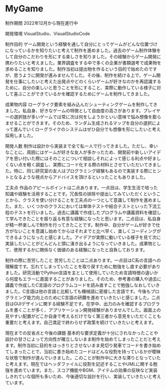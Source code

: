 # MyGame
制作期間
2022年12月から現在進行中

開発環境
VisualStudio、VisualStudioCode

制作目的
ゲーム開発という経験を通して自分にとってゲームがどんな位置づけになっているかを知りたいと考えて制作を進めました。過去のゲーム制作体験をして自分のこだわりを形にする楽しさを知りました。その経験からゲーム開発に携わりたいと考えました。業界調査をする中で多くの企業が書類選考で成果物を求めることを知りました。制作当初は提出物を作るという目的で始めたのですが、思うように開発が進みませんでした。その後、制作を続ける上で、ゲーム開発を仕事にしたいと考えた出発点やどのくらいゲームが好きなのかを再認識するために、自分の楽しいと思うことを形にすること、実際に動作している様子に対して喜ぶことができているかを確認するためにゲームを制作してきました。

成果物内容
ローグライク要素を組み込んだシューティングゲームを制作してきました。私自身、好きなゲームの特徴として自由度の高さがあります。プレイヤーの選択肢が多いゲームでは常に次は何をしようかといい意味で悩み想像を膨らませることができます。そのため、ランダム生成されるマップを自分の選択によって進んでいくローグライクのシステムはぜひ自分でも想像を形にしたいと考え採用しました。

開発人数
制作は設計から実装まで全て私一人で行ってきました。ただし、幸いなことに、周囲にはゲームが好きな友人が多かったため、開発前や新しいアイデアを思い付いた際にはそのことについて相談しそれによって感じる利点や好ましくない点を軽く調査し、実際にコード化する際の材料とさせていただいてきました。特に、同じ研究室の友人はプログラミング経験もあるので実装する際にヒントとなるような視点からアドバイスを頂けるといったこともありました。

工夫点
作品のアピールポイントは二点あります。一点目は、学生生活で培った知識や経験を活用することです。冗長性の排除や提出してみていただくということから、クラスを使い分けることを工夫点の一つとして意識して制作を進めました。また、いくつかのクラスにおいては単体テストや結合テストといった下流工程のテストを行いました。過去に講義で作成したプログラムや講義資料を確認して学んできたことを振り返る有意な経験になったと思います。二点目は、私自身が精一杯楽しんで制作を行ってきたことです。制作中、自分がゲームが好きで仕方がないことを意識し始めてからはそれまでと比べ早く、楽しくコーディングができるようになったと感じました。アイデアが実際に動いている様子を見て次に実装したいことがどんどんと頭に湧き出るようになっていきました。成果物として、使用するかに関係なく価値のある経験になったと自負しております。

制作の際に苦労したこと
苦労したことは二点あります。一点目はC系の言語への理解度です。忘れてしまっていたことを取り戻すために勉強をし直す必要がありました。研究活動でPython言語を主として使用していたため言語特徴の違いから何度もエラーに直面することがありました。そのため、参考書の購入や過去に講義で作成したC言語のプログラムコードを読み直すことで勉強しなおしていきました。C言語は他の言語と比較しても機械語に密接した言語です。今後もプログラミング能力向上のためにC言語の研鑽を進めていきたいと感じました。二点目はGUIデザインに関する経験不足です。在学中、出力のみを確認するプログラムを書くことが多く、アプリケーション開発経験がありませんでした。画面上の見やすい配置がどこか自身で考えるだけでなく第三者から意見をいただくことも重要だと考えます。自己満足で終わらせず政策を続けていきたいと考えます。

現在までの反省点と今後の課題
基本的な要求定義が十分にされなかったことや設計の甘さによって方向性が確立しないまま制作を始めてしまったことだと考えます。制作当初に目的をはっきりとさせないまま見切り発車でコードを書き始めてしまったことで、当初に書き始めたコードはどんな役割を持っているかが曖昧な状態で制作が進んでいきました。このことが制作中に大きな滞りとなっていたと考えます。現在ではヘッダファイルに役割を記述することやUMLに関する勉強を進めています。また、スコア機能やBGM、アイテムの効果の反映など実装しきれていな個所も多いため、今後適切な設計を行い、実装していきたいと考えています。
